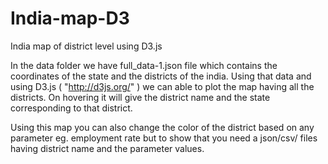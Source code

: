 India-map-D3
============

India map of district level using D3.js

In the data folder we have full_data-1.json file which contains the coordinates of the state and the districts of the
india. Using that data and using D3.js ( "http://d3js.org/" ) we can able to plot the map having all the districts. On 
hovering it will give the district name and the state corresponding to that district.




Using this map you can also change the color of the district based on any parameter eg. employment rate
but to show that you need a json/csv/ files having district name and the parameter values.


